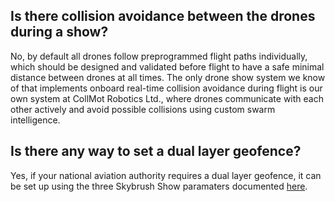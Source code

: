 ## Is there collision avoidance between the drones during a show?

No, by default all drones follow preprogrammed flight paths individually, which should be designed and validated before flight to have a safe minimal distance between drones at all times. The only drone show system we know of that implements onboard real-time collision avoidance during flight is our own system at CollMot Robotics Ltd., where drones communicate with each other actively and avoid possible collisions using custom swarm intelligence.

## Is there any way to set a dual layer geofence?

Yes, if your national aviation authority requires a dual layer geofence, it can be set up using the three Skybrush Show paramaters documented [here](https://doc.collmot.com/public/skybrush-live-doc/latest/appendix/arducopter_show_params.html#_show_hfence_en_hard_fence_enabledisable). 